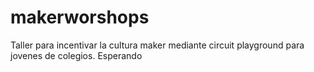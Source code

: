 # makerworshops
Taller para incentivar la cultura maker mediante circuit playground para jovenes de colegios. Esperando 
